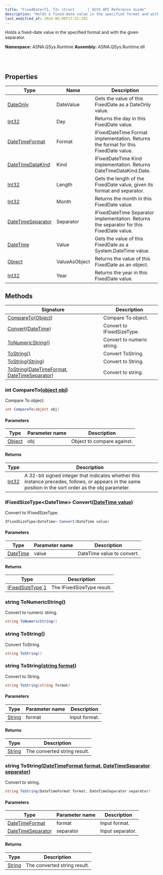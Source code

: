 ```yaml
---
title: "FixedDate<T1, T2> struct      | QSYS API Reference Guide"
description: "Holds a fixed-date value in the specified format and with the given separator. "
last_modified_at: 2024-08-09T17:25:29Z
---
```


Holds a fixed-date value in the specified format and with the given separator.

**Namespace:** ASNA.QSys.Runtime
**Assembly:** ASNA.QSys.Runtime.dll

<br>
<br>

## Properties

| Type | Name | Description
| --- | --- | --- 
| [DateOnly](https://learn.microsoft.com/en-us/dotnet/api/system.dateonly?view=net-8.0) | DateValue | Gets the value of this FixedDate as a DateOnly value. |
| [Int32](https://learn.microsoft.com/en-us/dotnet/csharp/language-reference/builtin-types/integral-numeric-types) | Day | Returns the day in this FixedDate value. |
| [DateTimeFormat](/reference/datagate/datagate-common/date-time-format.html) | Format | IFixedDateTime Format implementation. Returns the format for this FixedDate value. |
| [DateTimeDataKind](/reference/runtime/qsys-runtime/date-time-data-kind.html) | Kind | IFixedDateTime Kind implementation. Returns DateTimeDataKind.Date. |
| [Int32](https://learn.microsoft.com/en-us/dotnet/csharp/language-reference/builtin-types/integral-numeric-types) | Length | Gets the length of the FixedDate value, given its format and separator. |
| [Int32](https://learn.microsoft.com/en-us/dotnet/csharp/language-reference/builtin-types/integral-numeric-types) | Month | Returns the month in this FixedDate value. |
| [DateTimeSeparator](/reference/runtime/qsys-runtime/date-time-separator.html) | Separator | IFixedDateTime Separator implementation. Returns the separator for this FixedDate value. |
| [DateTime](https://docs.microsoft.com/en-us/dotnet/api/system.datetime) | Value | Gets the value of this FixedDate as a System.DateTime value. |
| [Object](https://docs.microsoft.com/en-us/dotnet/api/system.object) | ValueAsObject | Returns the value of this FixedDate as an object. |
| [Int32](https://learn.microsoft.com/en-us/dotnet/csharp/language-reference/builtin-types/integral-numeric-types) | Year | Returns the year in this FixedDate value. |

## Methods

| Signature | Description |
| --- | --- |
| [CompareTo](#int-comparetoobject-obj)([Object](https://docs.microsoft.com/en-us/dotnet/api/system.object)) | Compare To object.
| [Convert](#ifixedsizetype-datetime-convertdatetime-value)([DateTime](https://docs.microsoft.com/en-us/dotnet/api/system.datetime)) | Convert to IFixedSizeType.
| [ToNumericString()](#string-tonumericstring) | Convert to numeric string.
| [ToString()](#string-tostring) | Convert ToString.
| [ToString](#string-tostringstring-format)([String](https://docs.microsoft.com/en-us/dotnet/api/system.string)) | Convert to String.
| [ToString](#string-tostringdatetimeformat-format-datetimeseparator-separator)([DateTimeFormat](/reference/datagate/datagate-common/date-time-format.html), [DateTimeSeparator](/reference/runtime/qsys-runtime/date-time-separator.html)) | Convert to string.

### int CompareTo([object obj](https://docs.microsoft.com/en-us/dotnet/api/system.object))

Compare To object.

```cs
int CompareTo(object obj)
```

#### Parameters

| Type | Parameter name | Description
| --- | --- | ---
| [Object](https://docs.microsoft.com/en-us/dotnet/api/system.object) | obj | Object to compare against.

#### Returns

| Type | Description
| --- | ---
| [Int32](https://docs.microsoft.com/en-us/dotnet/api/system.int32) | A 32-bit signed integer that indicates whether this instance precedes, follows, or appears in the same position in the sort order as the obj parameter.

### IFixedSizeType\<DateTime\> Convert([DateTime value](https://docs.microsoft.com/en-us/dotnet/api/system.datetime))

Convert to IFixedSizeType.

```cs
IFixedSizeType<DateTime> Convert(DateTime value)
```

#### Parameters

| Type | Parameter name | Description
| --- | --- | ---
| [DateTime](https://docs.microsoft.com/en-us/dotnet/api/system.datetime) | value | DateTime value to convert.

#### Returns

| Type | Description
| --- | ---
| [IFixedSizeType`1](/reference/runtime/qsys-runtime/i-fixed-size-type-1.html) | The IFixedSizeType result.

### string ToNumericString()

Convert to numeric string.

```cs
string ToNumericString()
```

### string ToString()

Convert ToString.

```cs
string ToString()
```

### string ToString([string format](https://learn.microsoft.com/en-us/dotnet/api/system.string?view=net-8.0))

Convert to String.

```cs
string ToString(string format)
```

#### Parameters

| Type | Parameter name | Description
| --- | --- | ---
| [String](https://docs.microsoft.com/en-us/dotnet/api/system.string) | format | Input format.

#### Returns

| Type | Description
| --- | ---
| [String](https://docs.microsoft.com/en-us/dotnet/api/system.string) | The converted string result.

### string ToString([DateTimeFormat format](/reference/datagate/datagate-common/date-time-format.html), [DateTimeSeparator separator](/reference/runtime/qsys-runtime/date-time-separator.html))

Convert to string.

```cs
string ToString(DateTimeFormat format, DateTimeSeparator separator)
```

#### Parameters

| Type | Parameter name | Description
| --- | --- | ---
| [DateTimeFormat](/reference/datagate/datagate-common/date-time-format.html) | format | Input format.
| [DateTimeSeparator](/reference/runtime/qsys-runtime/date-time-separator.html) | separator | Input separator.

#### Returns

| Type | Description
| --- | ---
| [String](https://docs.microsoft.com/en-us/dotnet/api/system.string) | The converted string result.
